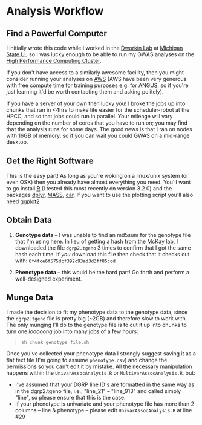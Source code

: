 # Analysis Workflow

## Find a Powerful Computer

  I initially wrote this code while I worked in the [Dworkin Lab](https://www.msu.edu/~idworkin/) at [Michigan State U.](https://www.msu.edu), so I was lucky enough to be able to run my GWAS analyses on the [High Performance Computing Cluster](https://icer.msu.edu/hpcc).

  If you don't have access to a similarly awesome facility, then you might consider running your analyses on [AWS](https://aws.amazon.com) (AWS have been very generous with free compute time for training purposes e.g. for [ANGUS](http://angus.readthedocs.org/en/2014/), so if you're just learning it'd be worth contacting them and asking politely).

  If you have a server of your own then lucky you! I broke the jobs up into chunks that ran in <4hrs to make life easier for the scheduler-robot at the HPCC, and so that jobs could run in parallel. Your mileage will vary depending on the number of cores that you have to run on; you may find that the analysis runs for some days. The good news is that I ran on nodes with 16GB of memory, so if you can wait you could GWAS on a mid-range desktop.

## Get the Right Software

  This is the easy part! As long as you're woking on a linux/unix system (or even OSX) then you already have almost everything you need. You'll want to go install [**R**](https://cran.r-project.org) (I tested this most recently on version 3.2.0) and the packages [dplyr](https://cran.r-project.org/web/packages/dplyr/index.html), [MASS](https://cran.r-project.org/web/packages/MASS/index.html), [car](https://cran.r-project.org/web/packages/car/index.html). If you want to use the plotting script you'll also need [ggplot2](https://cran.r-project.org/web/packages/ggplot2/index.html)

## Obtain Data

  1. **Genotype data** – I was unable to find an md5sum for the genotype file that I'm using here. In lieu of getting a hash from the McKay lab, I downloaded the file `dgrp2.tgeno` 3 times to confirm that I got the same hash each time. If *you* download this file then check that it checks out with: `6f4fce6f575dcf392c93ad3d3ff85ccd`

  2. **Phenotype data** – this would be the hard part! Go forth and perform a well-designed experiment.

## Munge Data #######

  I made the decision to fit my phenotype data to the genotype data, since the `dgrp2.tgeno` file is pretty big (~2GB) and therefore slow to work with. The only munging I'll do to the genotype file is to cut it up into chunks to turn one *looooong* job into many jobs of a few hours:
  > `sh chunk_genotype_file.sh`

  Once you've collected your phenotype data I strongly suggest saving it as a flat text file (I'm going to assume `phenotype.csv`) and change the permissions so you can't edit it by mistake. All the necessary manipulation happens within the `UnivarAssocAnalysis.R` or `MultivarAssocAnalysis.R`, but:
  - I've assumed that your DGRP line ID's are formatted in the same way as in the dgrp2.tgeno file, i.e.; "line_21" – "line_913" and called simply "line", so please ensure that this is the case.
  - If your phenotype is univariate and your phenotype file has more than 2 columns – line & phenotype – please edit `UnivarAssocAnalysis.R` at line #29

